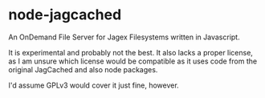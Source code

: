 # node-jagcached
An OnDemand File Server for Jagex Filesystems written in Javascript.

It is experimental and probably not the best. It also lacks a proper license, as I am unsure which license would be compatible as it uses code from the original JagCached and also node packages.

I'd assume GPLv3 would cover it just fine, however.

